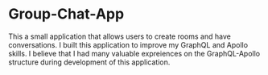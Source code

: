 # Group-Chat-App
This a small application that allows users to create rooms and have conversations. I built this application to improve my GraphQL and Apollo skills. I believe that I had many valuable expreiences on the GraphQL-Apollo structure during development of this application.
